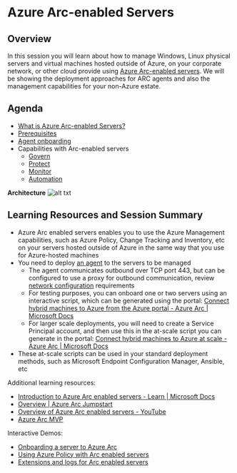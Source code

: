 # Azure Arc-enabled Servers

## Overview

In this session you will learn about how to manage Windows, Linux physical servers and virtual machines hosted outside of Azure, on your corporate network, or other cloud provide using [Azure Arc-enabled servers](https://docs.microsoft.com/en-us/azure/azure-arc/servers/overview). We will be showing the deployment approaches for ARC agents and also the management capabilities for your non-Azure estate. 

## Agenda

* [What is Azure Arc-enabled Servers?](https://learn.microsoft.com/en-us/azure/azure-arc/servers/overview)
* [Prerequisites](https://learn.microsoft.com/en-us/azure/azure-arc/servers/plan-at-scale-deployment#prerequisites)
* [Agent onboarding](https://learn.microsoft.com/en-us/azure/azure-arc/servers/deployment-options)
* Capabilities with Arc-enabled servers
    * [Govern](https://learn.microsoft.com/en-us/azure/cloud-adoption-framework/scenarios/hybrid/arc-enabled-servers/eslz-security-governance-and-compliance#policy-management-and-reporting)
    * [Protect](https://learn.microsoft.com/en-us/azure/cloud-adoption-framework/scenarios/hybrid/arc-enabled-servers/eslz-security-governance-and-compliance#governance-disciplines)
    * [Monitor](https://learn.microsoft.com/en-us/azure/cloud-adoption-framework/scenarios/hybrid/arc-enabled-servers/eslz-management-and-monitoring-arc-server#azure-monitor-requirements)
    * [Automation](https://learn.microsoft.com/en-us/azure/cloud-adoption-framework/scenarios/hybrid/arc-enabled-servers/eslz-automation-arc-server)


**Architecture**
![alt txt](https://learn.microsoft.com/en-us/azure/cloud-adoption-framework/scenarios/hybrid/arc-enabled-servers/media/arc-enabled-servers-policy.png#lightbox)
## Learning Resources and Session Summary

*   Azure Arc enabled servers enables you to use the Azure Management capabilities, such as Azure Policy, Change Tracking and Inventory, etc on your servers hosted outside of Azure in the same way that you use for Azure-hosted machines
*   You need to deploy [an agent](https://docs.microsoft.com/en-us/azure/azure-arc/servers/agent-overview) to the servers to be managed
    *   The agent communicates outbound over TCP port 443, but can be configured to use a proxy for outbound communication, review [network configuration](https://docs.microsoft.com/en-us/azure/azure-arc/servers/agent-overview#networking-configuration) requirements
    *   For testing purposes, you can onboard one or two servers using an interactive script, which can be generated using the portal: [Connect hybrid machines to Azure from the Azure portal - Azure Arc | Microsoft Docs](https://docs.microsoft.com/en-us/azure/azure-arc/servers/onboard-portal)
    *   For larger scale deployments, you will need to create a Service Principal account, and then use this in the at-scale script you can generate in the portal: [Connect hybrid machines to Azure at scale - Azure Arc | Microsoft Docs](https://docs.microsoft.com/en-us/azure/azure-arc/servers/onboard-service-principal)
*   These at-scale scripts can be used in your standard deployment methods, such as Microsoft Endpoint Configuration Manager, Ansible, etc

Additional learning resources:

*   [Introduction to Azure Arc enabled servers - Learn | Microsoft Docs](https://docs.microsoft.com/en-us/learn/modules/intro-to-arc-for-servers/)
*   [Overview | Azure Arc Jumpstart](https://azurearcjumpstart.io/overview/)
*   [Overview of Azure Arc enabled servers - YouTube](https://www.youtube.com/watch?v=2KbILoO3rqc)
*   [Azure Arc MVP](https://github.com/alsanch/azurearcmvp)

Interactive Demos:

*   [Onboarding a server to Azure Arc](https://octe.azurewebsites.net/Microsoft/viewer/71/index.html#/0/0.)
*   [Using Azure Policy with Arc enabled servers](https://octe.azurewebsites.net/Microsoft/viewer/68/index.html#/0/0)
*   [Extensions and logs for Arc enabled servers](https://octe.azurewebsites.net/Microsoft/viewer/72/index.html#/)
